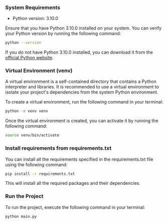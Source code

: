 ### System Requirements

- Python version: 3.10.0

Ensure that you have Python 3.10.0 installed on your system. You can verify your Python version by running the following command:

```bash
python --version
```

If you do not have Python 3.10.0 installed, you can download it from the [official Python website](https://www.python.org/downloads/).

### Virtual Environment (venv)

A virtual environment is a self-contained directory that contains a Python interpreter and libraries. It is recommended to use a virtual environment to isolate your project's dependencies from the system Python environment.

To create a virtual environment, run the following command in your terminal:

```bash
python -m venv venv
```

Once the virtual environment is created, you can activate it by running the following command:

```bash
source venv/bin/activate
```

### Install requirements from requirements.txt

You can install all the requirements specified in the requirements.txt file using the following command:

```bash
pip install -r requirements.txt
```

This will install all the required packages and their dependencies.

### Run the Project

To run the project, execute the following command in your terminal:

```bash
python main.py
```
